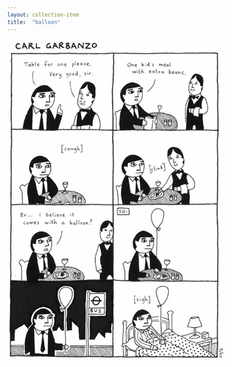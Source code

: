 ```yaml
---
layout: collection-item
title:  "balloon"
---
```


![balloon](/assets/img/garbanzo/2007/balloon-900w.jpg)